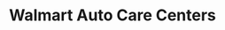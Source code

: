 ---
title: "Walmart Auto Care Centers"
url: /kingsport/walmart-auto-care-centers/
shop: Autowerkstatt
---